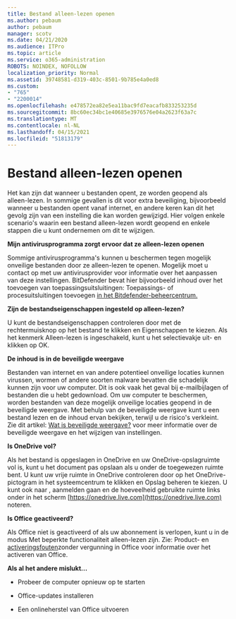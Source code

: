 ```yaml
---
title: Bestand alleen-lezen openen
ms.author: pebaum
author: pebaum
manager: scotv
ms.date: 04/21/2020
ms.audience: ITPro
ms.topic: article
ms.service: o365-administration
ROBOTS: NOINDEX, NOFOLLOW
localization_priority: Normal
ms.assetid: 39748581-d319-403c-8501-9b785e4a0ed8
ms.custom:
- "765"
- "2200014"
ms.openlocfilehash: e478572ea82e5ea11bac9fd7eacafb833253235d
ms.sourcegitcommit: 8bc60ec34bc1e40685e3976576e04a2623f63a7c
ms.translationtype: MT
ms.contentlocale: nl-NL
ms.lasthandoff: 04/15/2021
ms.locfileid: "51813179"
---
```

# <a name="file-open-read-only"></a>Bestand alleen-lezen openen

Het kan zijn dat wanneer u bestanden opent, ze worden geopend als alleen-lezen. In sommige gevallen is dit voor extra beveiliging, bijvoorbeeld wanneer u bestanden opent vanaf internet, en andere keren kan dit het gevolg zijn van een instelling die kan worden gewijzigd. Hier volgen enkele scenario's waarin een bestand alleen-lezen wordt geopend en enkele stappen die u kunt ondernemen om dit te wijzigen.
  
 **Mijn antivirusprogramma zorgt ervoor dat ze alleen-lezen openen**
  
Sommige antivirusprogramma's kunnen u beschermen tegen mogelijk onveilige bestanden door ze alleen-lezen te openen. Mogelijk moet u contact op met uw antivirusprovider voor informatie over het aanpassen van deze instellingen. BitDefender bevat hier bijvoorbeeld inhoud over het toevoegen van toepassingsuitsluitingen: Toepassings- of procesuitsluitingen toevoegen [in het Bitdefender-beheercentrum.](https://aka.ms/AA6098i)
  
 **Zijn de bestandseigenschappen ingesteld op alleen-lezen?**
  
U kunt de bestandseigenschappen controleren door met de rechtermuisknop op het bestand te klikken en Eigenschappen te kiezen. Als het kenmerk Alleen-lezen is ingeschakeld, kunt u het selectievakje uit- en klikken op OK.
  
 **De inhoud is in de beveiligde weergave**
  
Bestanden van internet en van andere potentieel onveilige locaties kunnen virussen, wormen of andere soorten malware bevatten die schadelijk kunnen zijn voor uw computer. Dit is ook vaak het geval bij e-mailbijlagen of bestanden die u hebt gedownload. Om uw computer te beschermen, worden bestanden van deze mogelijk onveilige locaties geopend in de beveiligde weergave. Met behulp van de beveiligde weergave kunt u een bestand lezen en de inhoud ervan bekijken, terwijl u de risico's verkleint. Zie dit artikel: [Wat is beveiligde weergave?](https://support.office.com/article/d6f09ac7-e6b9-4495-8e43-2bbcdbcb6653) voor meer informatie over de beveiligde weergave en het wijzigen van instellingen.
  
 **Is OneDrive vol?**
  
Als het bestand is opgeslagen in OneDrive en uw OneDrive-opslagruimte vol is, kunt u het document pas opslaan als u onder de toegewezen ruimte bent. U kunt uw vrije ruimte in OneDrive controleren door op het OneDrive-pictogram in het systeemcentrum te klikken en Opslag beheren te kiezen. U kunt ook naar , aanmelden gaan en de hoeveelheid gebruikte ruimte links onder in het scherm [https://onedrive.live.com](https://onedrive.live.com) noteren.
  
 **Is Office geactiveerd?**
  
Als Office niet is geactiveerd of als uw abonnement is verlopen, kunt u in de modus Met beperkte functionaliteit alleen-lezen zijn. Zie: Product- en [activeringsfouten](https://support.office.com/article/0d23d3c0-c19c-4b2f-9845-5344fedc4380)zonder vergunning in Office voor informatie over het activeren van Office.
  
 **Als al het andere mislukt...**
  
- Probeer de computer opnieuw op te starten
    
- Office-updates installeren
    
- Een onlineherstel van Office uitvoeren
    

